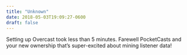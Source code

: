 ```yaml
---
title: "Unknown"
date: 2018-05-03T19:09:27-0600
draft: false
---
```


Setting up Overcast took less than 5 minutes. Farewell PocketCasts and your new ownership that’s super-excited about mining listener data!

